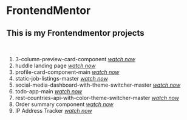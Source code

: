 # FrontendMentor

<h2>This is my Frontendmentor projects</h2>
<br/>
<ol>
    <li>
    3-column-preview-card-component
    <a href="https://fem-3-column-preview-card-component.netlify.app/">
        <em>watch now</em>
    </a>
    </li>
    <li>
    huddle landing page
    <a href="https://huddle-landing-page-103.netlify.app/">
        <em>watch now</em>
    </a>
    </li>
    <li>
    profile-card-component-main
    <a
        href="https://frontend-mentor-profile-card-component-main.vercel.app/"
    >
        <em>watch now</em>
    </a>
    </li>
    <li>
    static-job-listings-master
    <a href="https://fem-static-job-listings-master.netlify.app/">
        <em>watch now</em>
    </a>
    </li> 
    <li>
    social-media-dashboard-with-theme-switcher-master
    <a href="https://fem-social-media-dashboard.netlify.app/">
        <em>watch now</em>
    </a>
    </li>
    <li>
    todo-app-main
    <a href="https://fem-todo-app-main.netlify.app/">
        <em>watch now</em>
    </a>
    </li>
    <li>
    rest-countries-api-with-color-theme-switcher-master
    <a href="https://rest-countries-api-with-color-theme-switcher-master-103.netlify.app/">
        <em>watch now</em>
    </a>
    </li>
    <li>
    Order summary component
    <a href="https://fem-order-summary-component.netlify.app/">
        <em>watch now</em>
    </a>
    </li>
    <li>
    IP Address Tracker
    <a href="https://fem-ip-address-tracker-master.netlify.app/">
        <em>watch now</em>
    </a>
    </li>
</ol>
